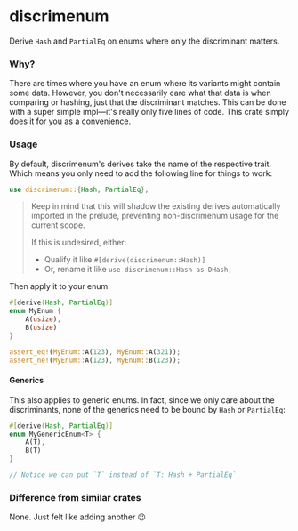 # discrimenum

Derive `Hash` and `PartialEq` on enums where only the discriminant matters.

### Why?

There are times where you have an enum where its variants might contain some data. However, you don't necessarily care
what that data is when comparing or hashing, just that the discriminant matches. This can be done with a super simple
impl—it's really only five lines of code. This crate simply does it for you as a convenience.

### Usage

By default, discrimenum's derives take the name of the respective trait. Which means you only need to add the following
line for things to work:

```rust
use discrimenum::{Hash, PartialEq};
```

> Keep in mind that this will shadow the existing derives automatically imported in the prelude, preventing non-discrimenum usage for the current scope.
>
> If this is undesired, either:
> * Qualify it like `#[derive(discrimenum::Hash)]`
> * Or, rename it like `use discrimenum::Hash as DHash;`

Then apply it to your enum:

```rust
#[derive(Hash, PartialEq)]
enum MyEnum {
    A(usize),
    B(usize)
}

assert_eq!(MyEnum::A(123), MyEnum::A(321));
assert_ne!(MyEnum::A(123), MyEnum::B(123));
```

#### Generics

This also applies to generic enums. In fact, since we only care about the discriminants, none of the generics need to be
bound by `Hash` or `PartialEq`:

```rust
#[derive(Hash, PartialEq)]
enum MyGenericEnum<T> {
    A(T),
    B(T)
}

// Notice we can put `T` instead of `T: Hash + PartialEq` 
```

### Difference from similar crates

None. Just felt like adding another 😉